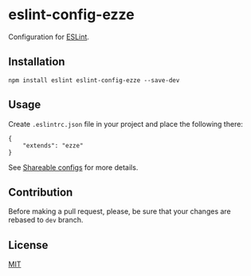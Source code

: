 # eslint-config-ezze

Configuration for [ESLint](http://eslint.org/).

## Installation

    npm install eslint eslint-config-ezze --save-dev
    
## Usage

Create `.eslintrc.json` file in your project and place the following there:

    {
        "extends": "ezze"
    }
    
See [Shareable configs](http://eslint.org/docs/developer-guide/shareable-configs) for more details.    

## Contribution

Before making a pull request, please, be sure that your changes are rebased to `dev` branch.

## License

[MIT](LICENSE)
